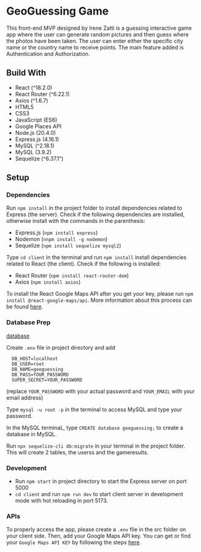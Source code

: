 # GeoGuessing Game

This front-end MVP designed by Irene Zatti is a guessing interactive game app where the user can generate
random pictures and then guess where the photos have been taken.
The user can enter either the specific city name or the country name
to receive points. The main feature added is Authentication and Authorization.

## Build With

- React (^18.2.0)
- React Router (^6.22.1)
- Axios (^1.6.7)
- HTML5
- CSS3
- JavaScript (ES6)
- Google Places API
- Node.js (20.4.0)
- Express.js (4.16.1)
- MySQL (^2.18.1)
- MySQL (3.9.2)
- Sequelize (^6.37.1")

## Setup

### Dependencies

Run `npm install` in the project folder to install dependencies related to Express (the server). Check if the following dependencies are installed, otherwise install with the commands in the parenthesis:

- Express.js (`npm install express`)
- Nodemon (`nnpm install -g nodemon`)
- Sequelize (`npm install sequelize mysql2`)

Type `cd client` in the terminal and run `npm install` install dependencies related to React (the client). Check if the following is installed:

- React Router (`npm install react-router-dom`)
- Axios (`npm install axios`)

To install the React Google Maps API after you get your key, please run `npm install @react-google-maps/api`. More information about this process can be found [here](https://www.npmjs.com/package/@react-google-maps/api).

### Database Prep

[database](db.png)

Create `.env` file in project directory and add

```
  DB_HOST=localhost
  DB_USER=root
  DB_NAME=geoguessing
  DB_PASS=YOUR_PASSWORD
  SUPER_SECRET=YOUR_PASSWORD
```

(replace `YOUR_PASSWORD` with your actual password and `YOUR_EMAIL` with your email address)

Type `mysql -u root -p` in the terminal to access MySQL and type your password.

In the MySQL terminaL, type `CREATE database geoguessing;` to create a database in MySQL.

Run `npx sequelize-cli db:migrate` in your terminal in the project folder. This will create 2 tables, the userss and the gameresults.

### Development

- Run `npm start` in project directory to start the Express server on port 5000
- `cd client` and run `npm run dev` to start client server in development mode with hot reloading in port 5173.

### APIs

To properly access the app, please create a `.env` file in the src folder on your client side.
Then, add your Google Maps API key.
You can get or find your `Google Maps API KEY` by following the steps [here](https://developers.google.com/maps/documentation/javascript/get-api-key).
